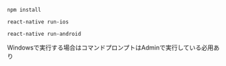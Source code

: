 
```
npm install
```

```
react-native run-ios

react-native run-android
```

Windowsで実行する場合はコマンドプロンプトはAdminで実行している必用あり